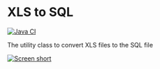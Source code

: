 XLS to SQL
==========

[![Java CI](https://github.com/javadev/xlstosql/actions/workflows/maven.yml/badge.svg)](https://github.com/javadev/xlstosql/actions/workflows/maven.yml)

The utility class to convert XLS files to the SQL file

[![Screen short](https://raw.github.com/javadev/xlstosql/master/xlstosql.png)](https://github.com/javadev/xlstosql)

